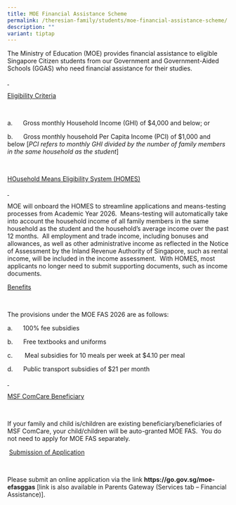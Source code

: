```yaml
---
title: MOE Financial Assistance Scheme
permalink: /theresian-family/students/moe-financial-assistance-scheme/
description: ""
variant: tiptap
---
```

<p>The Ministry of Education (MOE) provides financial assistance to eligible
Singapore Citizen students from our Government and Government-Aided Schools
(GGAS) who need financial assistance for their studies.</p>
<p><u>&nbsp;</u>
</p>
<p><u>Eligibility Criteria</u>
</p>
<p>&nbsp;</p>
<p>a.&nbsp;&nbsp;&nbsp;&nbsp;&nbsp; Gross monthly Household Income (GHI)
of $4,000 and below; or</p>
<p>b.&nbsp;&nbsp;&nbsp;&nbsp;&nbsp; Gross monthly household Per Capita Income
(PCI) of $1,000 and below [<em>PCI refers to monthly GHI divided by the number of family members in the same household as the student</em>]</p>
<p>&nbsp;</p>
<p><u>HOusehold Means Eligibility System (HOMES)</u>
</p>
<p><u>&nbsp;</u>
</p>
<p>MOE will onboard the HOMES to streamline applications and means-testing
processes from Academic Year 2026.&nbsp; Means-testing will automatically
take into account the household income of all family members in the same
household as the student and the household’s average income over the past
12 months.&nbsp; All employment and trade income, including bonuses and
allowances, as well as other administrative income as reflected in the
Notice of Assessment by the Inland Revenue Authority of Singapore, such
as rental income, will be included in the income assessment.&nbsp; With
HOMES, most applicants no longer need to submit supporting documents, such
as income documents.</p>
<p><u>Benefits</u>
</p>
<p>&nbsp;</p>
<p>The provisions under the MOE FAS 2026 are as follows:</p>
<p>a.&nbsp;&nbsp;&nbsp;&nbsp;&nbsp; 100% fee subsidies</p>
<p>b.&nbsp;&nbsp;&nbsp;&nbsp;&nbsp; Free textbooks and uniforms</p>
<p>c.&nbsp;&nbsp;&nbsp;&nbsp;&nbsp;&nbsp; Meal subsidies for 10 meals per
week at $4.10 per meal</p>
<p>d.&nbsp;&nbsp;&nbsp;&nbsp;&nbsp; Public transport subsidies of $21 per
month</p>
<p><u>&nbsp;</u>
</p>
<p><u>MSF ComCare Beneficiary</u>
</p>
<p>&nbsp;</p>
<p>If your family and child is/children are existing beneficiary/beneficiaries
of MSF ComCare, your child/children will be auto-granted MOE FAS.&nbsp;
You do not need to apply for MOE FAS separately.</p>
<p>&nbsp;<u>Submission of Application</u>
</p>
<p>&nbsp;</p>
<p>Please submit an online application via the link <strong><a rel="noopener noreferrer nofollow" target="_blank">https://go.gov.sg/moe-efasggas</a></strong> [link
is also available in Parents Gateway (Services tab – Financial Assistance)].</p>
